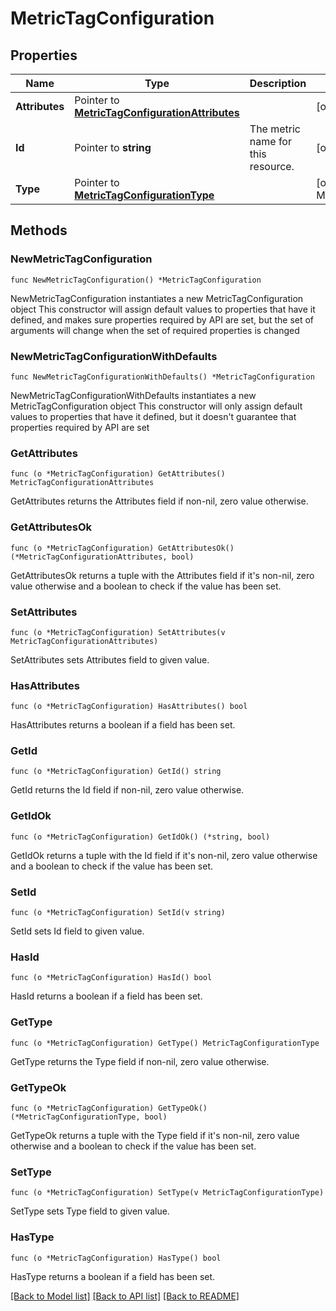 # MetricTagConfiguration

## Properties

Name | Type | Description | Notes
---- | ---- | ----------- | ------
**Attributes** | Pointer to [**MetricTagConfigurationAttributes**](MetricTagConfigurationAttributes.md) |  | [optional] 
**Id** | Pointer to **string** | The metric name for this resource. | [optional] 
**Type** | Pointer to [**MetricTagConfigurationType**](MetricTagConfigurationType.md) |  | [optional] [default to METRICTAGCONFIGURATIONTYPE_MANAGE_TAGS]

## Methods

### NewMetricTagConfiguration

`func NewMetricTagConfiguration() *MetricTagConfiguration`

NewMetricTagConfiguration instantiates a new MetricTagConfiguration object
This constructor will assign default values to properties that have it defined,
and makes sure properties required by API are set, but the set of arguments
will change when the set of required properties is changed

### NewMetricTagConfigurationWithDefaults

`func NewMetricTagConfigurationWithDefaults() *MetricTagConfiguration`

NewMetricTagConfigurationWithDefaults instantiates a new MetricTagConfiguration object
This constructor will only assign default values to properties that have it defined,
but it doesn't guarantee that properties required by API are set

### GetAttributes

`func (o *MetricTagConfiguration) GetAttributes() MetricTagConfigurationAttributes`

GetAttributes returns the Attributes field if non-nil, zero value otherwise.

### GetAttributesOk

`func (o *MetricTagConfiguration) GetAttributesOk() (*MetricTagConfigurationAttributes, bool)`

GetAttributesOk returns a tuple with the Attributes field if it's non-nil, zero value otherwise
and a boolean to check if the value has been set.

### SetAttributes

`func (o *MetricTagConfiguration) SetAttributes(v MetricTagConfigurationAttributes)`

SetAttributes sets Attributes field to given value.

### HasAttributes

`func (o *MetricTagConfiguration) HasAttributes() bool`

HasAttributes returns a boolean if a field has been set.

### GetId

`func (o *MetricTagConfiguration) GetId() string`

GetId returns the Id field if non-nil, zero value otherwise.

### GetIdOk

`func (o *MetricTagConfiguration) GetIdOk() (*string, bool)`

GetIdOk returns a tuple with the Id field if it's non-nil, zero value otherwise
and a boolean to check if the value has been set.

### SetId

`func (o *MetricTagConfiguration) SetId(v string)`

SetId sets Id field to given value.

### HasId

`func (o *MetricTagConfiguration) HasId() bool`

HasId returns a boolean if a field has been set.

### GetType

`func (o *MetricTagConfiguration) GetType() MetricTagConfigurationType`

GetType returns the Type field if non-nil, zero value otherwise.

### GetTypeOk

`func (o *MetricTagConfiguration) GetTypeOk() (*MetricTagConfigurationType, bool)`

GetTypeOk returns a tuple with the Type field if it's non-nil, zero value otherwise
and a boolean to check if the value has been set.

### SetType

`func (o *MetricTagConfiguration) SetType(v MetricTagConfigurationType)`

SetType sets Type field to given value.

### HasType

`func (o *MetricTagConfiguration) HasType() bool`

HasType returns a boolean if a field has been set.


[[Back to Model list]](../README.md#documentation-for-models) [[Back to API list]](../README.md#documentation-for-api-endpoints) [[Back to README]](../README.md)


